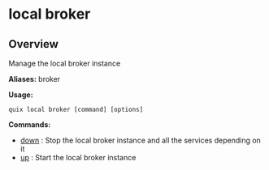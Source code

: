 # local broker

## Overview

Manage the local broker instance

**Aliases:** broker

**Usage:**

```
quix local broker [command] [options]
```

**Commands:**

- [down](down.md) : Stop the local broker instance and all the services depending on it
- [up](up.md) : Start the local broker instance

